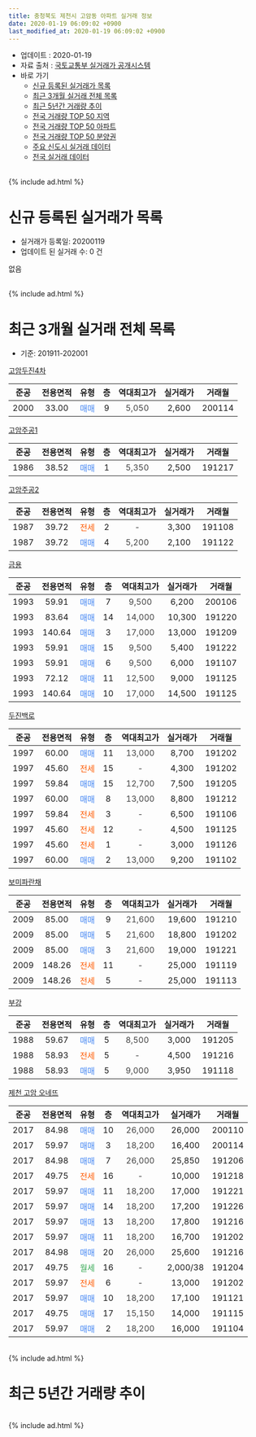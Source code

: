```yaml
---
title: 충청북도 제천시 고암동 아파트 실거래 정보
date: 2020-01-19 06:09:02 +0900
last_modified_at: 2020-01-19 06:09:02 +0900
---
```


* 업데이트 : 2020-01-19
* 자료 출처 : [국토교통부 실거래가 공개시스템](http://rt.molit.go.kr)
* 바로 가기
    * [신규 등록된 실거래가 목록](#신규-등록된-실거래가-목록)
    * [최근 3개월 실거래 전체 목록](#최근-3개월-실거래-전체-목록)
    * [최근 5년간 거래량 추이](#최근-5년간-거래량-추이)
    * [전국 거래량 TOP 50 지역](https://apt-info.github.io/apt-trade-info/최근-3개월-전국에서-가장-거래가-많이-발생한-지역)
    * [전국 거래량 TOP 50 아파트](https://apt-info.github.io/apt-trade-info/최근-3개월-전국에서-가장-거래가-많이-발생한-아파트)
    * [전국 거래량 TOP 50 분양권](https://apt-info.github.io/apt-trade-info/최근-3개월-전국에서-가장-거래가-많이-발생한-분양권)
    * [주요 신도시 실거래 데이터](https://apt-info.github.io/apt-trade-info/주요-신도시)
    * [전국 실거래 데이터](https://apt-info.github.io/apt-trade-info/전국)
<br>
{% include ad.html %}
<br>

# 신규 등록된 실거래가 목록
* 실거래가 등록일: 20200119
* 업데이트 된 실거래 수: 0 건

없음

<br>
{% include ad.html %}
<br>

# 최근 3개월 실거래 전체 목록
* 기준: 201911-202001


[고암두진4차](https://search.naver.com/search.naver?query=%EC%B6%A9%EC%B2%AD%EB%B6%81%EB%8F%84+%EC%A0%9C%EC%B2%9C%EC%8B%9C+%EA%B3%A0%EC%95%94%EB%8F%99+%EA%B3%A0%EC%95%94%EB%91%90%EC%A7%844%EC%B0%A8)

|준공|전용면적|유형|층|역대최고가|실거래가|거래월|
|:---:|:---:|:---:|:---:|:---:|:---:|:---:|
|2000|33.00|<span style="color:#4285f3">매매</span>|9|<span style="color:#444444">5,050</span>|2,600|200114|

[고암주공1](https://search.naver.com/search.naver?query=%EC%B6%A9%EC%B2%AD%EB%B6%81%EB%8F%84+%EC%A0%9C%EC%B2%9C%EC%8B%9C+%EA%B3%A0%EC%95%94%EB%8F%99+%EA%B3%A0%EC%95%94%EC%A3%BC%EA%B3%B51)

|준공|전용면적|유형|층|역대최고가|실거래가|거래월|
|:---:|:---:|:---:|:---:|:---:|:---:|:---:|
|1986|38.52|<span style="color:#4285f3">매매</span>|1|<span style="color:#444444">5,350</span>|2,500|191217|

[고암주공2](https://search.naver.com/search.naver?query=%EC%B6%A9%EC%B2%AD%EB%B6%81%EB%8F%84+%EC%A0%9C%EC%B2%9C%EC%8B%9C+%EA%B3%A0%EC%95%94%EB%8F%99+%EA%B3%A0%EC%95%94%EC%A3%BC%EA%B3%B52)

|준공|전용면적|유형|층|역대최고가|실거래가|거래월|
|:---:|:---:|:---:|:---:|:---:|:---:|:---:|
|1987|39.72|<span style="color:#ff5a00">전세</span>|2|<span style="color:#444444">-</span>|3,300|191108|
|1987|39.72|<span style="color:#4285f3">매매</span>|4|<span style="color:#444444">5,200</span>|2,100|191122|

[금용](https://search.naver.com/search.naver?query=%EC%B6%A9%EC%B2%AD%EB%B6%81%EB%8F%84+%EC%A0%9C%EC%B2%9C%EC%8B%9C+%EA%B3%A0%EC%95%94%EB%8F%99+%EA%B8%88%EC%9A%A9)

|준공|전용면적|유형|층|역대최고가|실거래가|거래월|
|:---:|:---:|:---:|:---:|:---:|:---:|:---:|
|1993|59.91|<span style="color:#4285f3">매매</span>|7|<span style="color:#444444">9,500</span>|6,200|200106|
|1993|83.64|<span style="color:#4285f3">매매</span>|14|<span style="color:#444444">14,000</span>|10,300|191220|
|1993|140.64|<span style="color:#4285f3">매매</span>|3|<span style="color:#444444">17,000</span>|13,000|191209|
|1993|59.91|<span style="color:#4285f3">매매</span>|15|<span style="color:#444444">9,500</span>|5,400|191222|
|1993|59.91|<span style="color:#4285f3">매매</span>|6|<span style="color:#444444">9,500</span>|6,000|191107|
|1993|72.12|<span style="color:#4285f3">매매</span>|11|<span style="color:#444444">12,500</span>|9,000|191125|
|1993|140.64|<span style="color:#4285f3">매매</span>|10|<span style="color:#444444">17,000</span>|14,500|191125|

[두진백로](https://search.naver.com/search.naver?query=%EC%B6%A9%EC%B2%AD%EB%B6%81%EB%8F%84+%EC%A0%9C%EC%B2%9C%EC%8B%9C+%EA%B3%A0%EC%95%94%EB%8F%99+%EB%91%90%EC%A7%84%EB%B0%B1%EB%A1%9C)

|준공|전용면적|유형|층|역대최고가|실거래가|거래월|
|:---:|:---:|:---:|:---:|:---:|:---:|:---:|
|1997|60.00|<span style="color:#4285f3">매매</span>|11|<span style="color:#444444">13,000</span>|8,700|191202|
|1997|45.60|<span style="color:#ff5a00">전세</span>|15|<span style="color:#444444">-</span>|4,300|191202|
|1997|59.84|<span style="color:#4285f3">매매</span>|15|<span style="color:#444444">12,700</span>|7,500|191205|
|1997|60.00|<span style="color:#4285f3">매매</span>|8|<span style="color:#444444">13,000</span>|8,800|191212|
|1997|59.84|<span style="color:#ff5a00">전세</span>|3|<span style="color:#444444">-</span>|6,500|191106|
|1997|45.60|<span style="color:#ff5a00">전세</span>|12|<span style="color:#444444">-</span>|4,500|191125|
|1997|45.60|<span style="color:#ff5a00">전세</span>|1|<span style="color:#444444">-</span>|3,000|191126|
|1997|60.00|<span style="color:#4285f3">매매</span>|2|<span style="color:#444444">13,000</span>|9,200|191102|

[보미파란채](https://search.naver.com/search.naver?query=%EC%B6%A9%EC%B2%AD%EB%B6%81%EB%8F%84+%EC%A0%9C%EC%B2%9C%EC%8B%9C+%EA%B3%A0%EC%95%94%EB%8F%99+%EB%B3%B4%EB%AF%B8%ED%8C%8C%EB%9E%80%EC%B1%84)

|준공|전용면적|유형|층|역대최고가|실거래가|거래월|
|:---:|:---:|:---:|:---:|:---:|:---:|:---:|
|2009|85.00|<span style="color:#4285f3">매매</span>|9|<span style="color:#444444">21,600</span>|19,600|191210|
|2009|85.00|<span style="color:#4285f3">매매</span>|5|<span style="color:#444444">21,600</span>|18,800|191202|
|2009|85.00|<span style="color:#4285f3">매매</span>|3|<span style="color:#444444">21,600</span>|19,000|191221|
|2009|148.26|<span style="color:#ff5a00">전세</span>|11|<span style="color:#444444">-</span>|25,000|191119|
|2009|148.26|<span style="color:#ff5a00">전세</span>|5|<span style="color:#444444">-</span>|25,000|191113|

[부강](https://search.naver.com/search.naver?query=%EC%B6%A9%EC%B2%AD%EB%B6%81%EB%8F%84+%EC%A0%9C%EC%B2%9C%EC%8B%9C+%EA%B3%A0%EC%95%94%EB%8F%99+%EB%B6%80%EA%B0%95)

|준공|전용면적|유형|층|역대최고가|실거래가|거래월|
|:---:|:---:|:---:|:---:|:---:|:---:|:---:|
|1988|59.67|<span style="color:#4285f3">매매</span>|5|<span style="color:#444444">8,500</span>|3,000|191205|
|1988|58.93|<span style="color:#ff5a00">전세</span>|5|<span style="color:#444444">-</span>|4,500|191216|
|1988|58.93|<span style="color:#4285f3">매매</span>|5|<span style="color:#444444">9,000</span>|3,950|191118|

[제천 고암 오네뜨](https://search.naver.com/search.naver?query=%EC%B6%A9%EC%B2%AD%EB%B6%81%EB%8F%84+%EC%A0%9C%EC%B2%9C%EC%8B%9C+%EA%B3%A0%EC%95%94%EB%8F%99+%EC%A0%9C%EC%B2%9C+%EA%B3%A0%EC%95%94+%EC%98%A4%EB%84%A4%EB%9C%A8)

|준공|전용면적|유형|층|역대최고가|실거래가|거래월|
|:---:|:---:|:---:|:---:|:---:|:---:|:---:|
|2017|84.98|<span style="color:#4285f3">매매</span>|10|<span style="color:#444444">26,000</span>|26,000|200110|
|2017|59.97|<span style="color:#4285f3">매매</span>|3|<span style="color:#444444">18,200</span>|16,400|200114|
|2017|84.98|<span style="color:#4285f3">매매</span>|7|<span style="color:#444444">26,000</span>|25,850|191206|
|2017|49.75|<span style="color:#ff5a00">전세</span>|16|<span style="color:#444444">-</span>|10,000|191218|
|2017|59.97|<span style="color:#4285f3">매매</span>|11|<span style="color:#444444">18,200</span>|17,000|191221|
|2017|59.97|<span style="color:#4285f3">매매</span>|14|<span style="color:#444444">18,200</span>|17,200|191226|
|2017|59.97|<span style="color:#4285f3">매매</span>|13|<span style="color:#444444">18,200</span>|17,800|191216|
|2017|59.97|<span style="color:#4285f3">매매</span>|11|<span style="color:#444444">18,200</span>|16,700|191202|
|2017|84.98|<span style="color:#4285f3">매매</span>|20|<span style="color:#444444">26,000</span>|25,600|191216|
|2017|49.75|<span style="color:#34a853">월세</span>|16|<span style="color:#444444">-</span>|2,000/38|191204|
|2017|59.97|<span style="color:#ff5a00">전세</span>|6|<span style="color:#444444">-</span>|13,000|191202|
|2017|59.97|<span style="color:#4285f3">매매</span>|10|<span style="color:#444444">18,200</span>|17,100|191121|
|2017|49.75|<span style="color:#4285f3">매매</span>|17|<span style="color:#444444">15,150</span>|14,000|191115|
|2017|59.97|<span style="color:#4285f3">매매</span>|2|<span style="color:#444444">18,200</span>|16,000|191104|


<br>
{% include ad.html %}
<br>

# 최근 5년간 거래량 추이


<div style="width:100%;">
    <canvas id="deal_progress" height="200"></canvas>
</div>

<script>
new Chart(document.getElementById("deal_progress"), {
    type: 'line',
    data: {
        labels: ['201501','201502','201503','201504','201505','201506','201507','201508','201509','201510','201511','201512','201601','201602','201603','201604','201605','201606','201607','201608','201609','201610','201611','201612','201701','201702','201703','201704','201705','201706','201707','201708','201709','201710','201711','201712','201801','201802','201803','201804','201805','201806','201807','201808','201809','201810','201811','201812','201901','201902','201903','201904','201905','201906','201907','201908','201909','201910','201911','201912','202001'],
        datasets: [{
            label: '매매',
            pointRadius: 1,
            data: [35, 30, 17, 27, 30, 10, 19, 17, 10, 22, 14, 18, 17, 13, 20, 17, 18, 21, 14, 24, 13, 11, 16, 7, 8, 14, 19, 13, 14, 15, 7, 9, 15, 20, 20, 14, 25, 13, 26, 9, 18, 23, 15, 12, 23, 8, 16, 9, 11, 11, 21, 23, 16, 8, 17, 11, 16, 16, 9, 17, 4],
            borderColor: "rgba(255, 201, 14, 1)",
            backgroundColor: "rgba(255, 201, 14, 0.5)",
            fill: false,
            lineTension: 0
        },{
            label: '전월세',
            pointRadius: 1,
            data: [19, 23, 16, 19, 11, 13, 19, 13, 15, 18, 13, 7, 9, 23, 10, 7, 9, 8, 8, 8, 11, 14, 8, 6, 5, 17, 15, 14, 10, 7, 12, 8, 8, 7, 4, 13, 14, 18, 19, 9, 9, 14, 12, 8, 7, 14, 10, 4, 3, 12, 14, 13, 10, 3, 7, 6, 6, 10, 6, 5, 0],
            borderColor: "rgba(0, 141, 185, 1)",
            backgroundColor: "rgba(0, 141, 185, 0.5)",
            fill: false,
            lineTension: 0
        }
        ]
    },
    options: {
        responsive: true,
        title: {
            display: false
        },
        tooltips: {
            mode: 'index',
            intersect: false
        },
        hover: {
            mode: 'nearest',
            intersect: true
        },
        scales: {
            xAxes: [{
                display: true,
                scaleLabel: {
                    display: true,
                    labelString: '년/월'
                }
            }],
            yAxes: [{
                display: true,
                ticks: {
                    suggestedMin: 0,
                },
                scaleLabel: {
                    display: true,
                    labelString: '실거래 수'
                }
            }]
        }
    }
});

</script>


<br>
{% include ad.html %}
<br>

